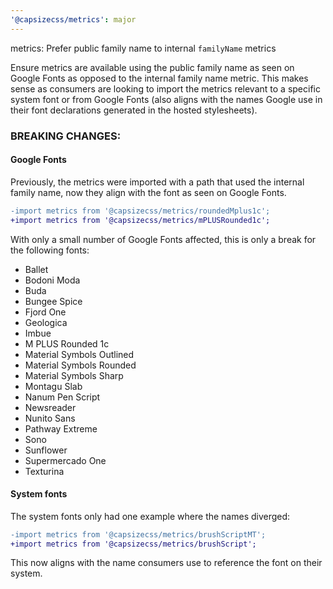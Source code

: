```yaml
---
'@capsizecss/metrics': major
---
```


metrics: Prefer public family name to internal `familyName` metrics

Ensure metrics are available using the public family name as seen on Google Fonts as opposed to the internal family name metric.
This makes sense as consumers are looking to import the metrics relevant to a specific system font or from Google Fonts (also aligns with the names Google use in their font declarations generated in the hosted stylesheets).

### BREAKING CHANGES:

#### Google Fonts

Previously, the metrics were imported with a path that used the internal family name, now they align with the font as seen on Google Fonts.

```diff
-import metrics from '@capsizecss/metrics/roundedMplus1c';
+import metrics from '@capsizecss/metrics/mPLUSRounded1c';
```

With only a small number of Google Fonts affected, this is only a break for the following fonts:
- Ballet
- Bodoni Moda
- Buda
- Bungee Spice
- Fjord One
- Geologica
- Imbue
- M PLUS Rounded 1c
- Material Symbols Outlined
- Material Symbols Rounded
- Material Symbols Sharp
- Montagu Slab
- Nanum Pen Script
- Newsreader
- Nunito Sans
- Pathway Extreme
- Sono
- Sunflower
- Supermercado One
- Texturina


#### System fonts

The system fonts only had one example where the names diverged:

```diff
-import metrics from '@capsizecss/metrics/brushScriptMT';
+import metrics from '@capsizecss/metrics/brushScript';
```

This now aligns with the name consumers use to reference the font on their system.
